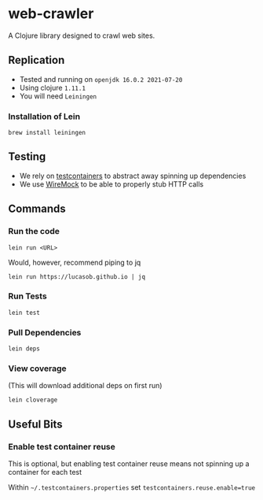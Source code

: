 # web-crawler

A Clojure library designed to crawl web sites.

## Replication

* Tested and running on `openjdk 16.0.2 2021-07-20`
* Using clojure `1.11.1`
* You will need `Leiningen`

### Installation of Lein

```shell
brew install leiningen
```

## Testing

* We rely on [testcontainers](https://testcontainers.com) to abstract away spinning up dependencies
* We use [WireMock](https://wiremock.org) to be able to properly stub HTTP calls

## Commands

### Run the code

```shell
lein run <URL>
```

Would, however, recommend piping to jq

```shell
lein run https://lucasob.github.io | jq
```

### Run Tests

```shell
lein test
```

### Pull Dependencies

```shell
lein deps
```

### View coverage

(This will download additional deps on first run)

```shell
lein cloverage
```

## Useful Bits

### Enable test container reuse

This is optional, but enabling test container reuse means not spinning up a container for each test

Within `~/.testcontainers.properties` set `testcontainers.reuse.enable=true`

